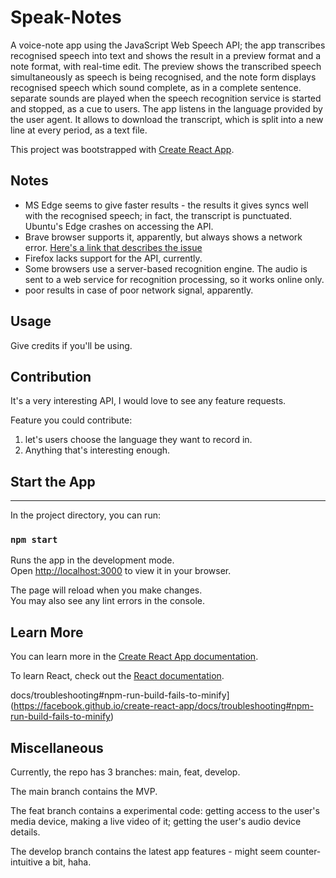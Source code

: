# Speak-Notes

A voice-note app using the JavaScript Web Speech API; the app transcribes recognised speech into text and shows the result in a preview format and a note format, with real-time edit. The preview shows the transcribed speech simultaneously as speech is being recognised, and the note form displays recognised speech which sound complete, as in a complete sentence. separate sounds are played when the speech recognition service is started and stopped, as a cue to users. The app listens in the language provided by the user agent. It allows to download the transcript, which is split into a new line at every period, as a text file.

This project was bootstrapped with [Create React App](https://github.com/facebook/create-react-app).

## Notes

- MS Edge seems to give faster results - the results it gives syncs well with the recognised speech; in fact, the transcript is punctuated. Ubuntu's Edge crashes on accessing the API.
- Brave browser supports it, apparently, but always shows a network error. [Here's a link that describes the issue](https://stackoverflow.com/questions/74113965/speechrecognition-emitting-network-error-event-in-brave-browser)
- Firefox lacks support for the API, currently.
- Some browsers use a server-based recognition engine. The audio is sent to a web service for recognition processing, so it works online only.
- poor results in case of poor network signal, apparently.

## Usage

Give credits if you'll be using.

## Contribution

It's a very interesting API, I would love to see any feature requests.

Feature you could contribute:

1. let's users choose the language they want to record in.
2. Anything that's interesting enough.

## Start the App

---

In the project directory, you can run:

### `npm start`

Runs the app in the development mode.\
Open [http://localhost:3000](http://localhost:3000) to view it in your browser.

The page will reload when you make changes.\
You may also see any lint errors in the console.

## Learn More

You can learn more in the [Create React App documentation](https://facebook.github.io/create-react-app/docs/getting-started).

To learn React, check out the [React documentation](https://reactjs.org/).

docs/troubleshooting#npm-run-build-fails-to-minify](https://facebook.github.io/create-react-app/docs/troubleshooting#npm-run-build-fails-to-minify)

## Miscellaneous

Currently, the repo has 3 branches: main, feat, develop.

The main branch contains the MVP.

The feat branch contains a experimental code: getting access to the user's media device, making a live video of it; getting the user's audio device details.

The develop branch contains the latest app features - might seem counter-intuitive a bit, haha.

